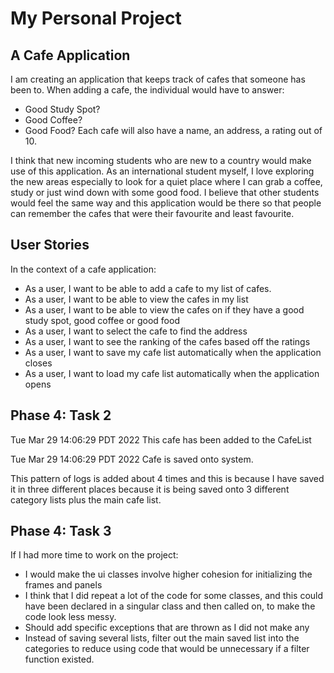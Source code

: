 # My Personal Project

## A Cafe Application

I am creating an application that keeps track of cafes that someone has been to. When adding a cafe, the individual
would have to answer:
- Good Study Spot?
- Good Coffee?
- Good Food?
Each cafe will also have a name, an address, a rating out of 10.

I think that new incoming students who are new to a country would make use of this application. As an international
student myself, I love exploring the new areas especially to look for a quiet place where I can grab a coffee, study 
or just wind down with some good food. I believe that other students would feel the same way and this application 
would be there so that people can remember the cafes that were their favourite and least favourite. 


## User Stories
In the context of a cafe application:
- As a user, I want to be able to add a cafe to my list of cafes.
- As a user, I want to be able to view the cafes in my list
- As a user, I want to be able to view the cafes on if they have a good study spot, good coffee or good food
- As a user, I want to select the cafe to find the address
- As a user, I want to see the ranking of the cafes based off the ratings
- As a user, I want to save my cafe list automatically when the application closes
- As a user, I want to load my cafe list automatically when the application opens

## Phase 4: Task 2
Tue Mar 29 14:06:29 PDT 2022
This cafe has been added to the CafeList

Tue Mar 29 14:06:29 PDT 2022
Cafe is saved onto system.


This pattern of logs is added about 4 times and this is because I have saved it in three different places because it is 
being saved onto 3 different category lists plus the main cafe list.

## Phase 4: Task 3

If I had more time to work on the project:
- I would make the ui classes involve higher cohesion for initializing the frames and panels
- I think that I did repeat a lot of the code for some classes, and this could have been declared in a
singular class and then called on, to make the code look less messy.
- Should add specific exceptions that are thrown as I did not make any
- Instead of saving several lists, filter out the main saved list into the categories to reduce using code that would 
be unnecessary if a filter function existed.
 

